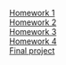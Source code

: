 [Homework 1](https://destinyks.github.io/genius-homework/homework-1/)<br>
[Homework 2](destinyks.github.io/genius-homework/homework-2)<br>
[Homework 3](destinyks.github.io/genius-homework/homework-3)<br>
[Homework 4](destinyks.github.io/genius-homework/homework-4)<br>
[Final project](destinyks.github.io/genius-homework/final-project)<br>

